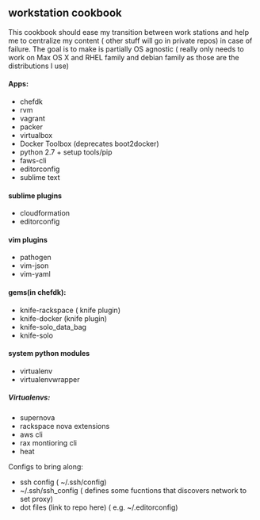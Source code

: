 ## workstation cookbook
This cookbook should ease my transition between work stations and help me to centralize my content ( other stuff will go in private repos) in case of failure.
The goal is to make is partially OS agnostic ( really only needs to work on Max OS X and  RHEL family and debian family as those are the distributions I use)

#### Apps:
- chefdk
- rvm
- vagrant
- packer
- virtualbox
- Docker Toolbox (deprecates boot2docker)
- python 2.7 + setup tools/pip
- faws-cli 
- editorconfig
- sublime text

#### sublime plugins
- cloudformation
- editorconfig

#### vim plugins
- pathogen
- vim-json 
- vim-yaml

#### gems(in chefdk):
- knife-rackspace ( knife plugin)
- knife-docker (knife plugin)
- knife-solo_data_bag
- knife-solo

#### system python modules
- virtualenv
- virtualenvwrapper


##### Virtualenvs:
- supernova
- rackspace nova extensions
- aws cli
- rax montioring cli
- heat



Configs to bring along:
- ssh config ( ~/.ssh/config)
- ~/.ssh/ssh_config ( defines some fucntions that discovers network  to set proxy)
- dot files (link to repo here) ( e.g. ~/.editorconfig)

